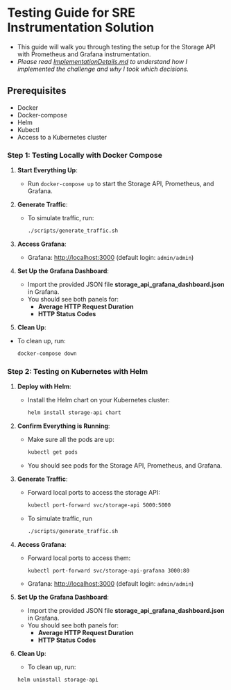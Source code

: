 # Testing Guide for SRE Instrumentation Solution

- This guide will walk you through testing the setup for the Storage API with Prometheus and Grafana instrumentation.
- *Please read [ImplementationDetails.md](./ImplementationDetails.md) to understand how I implemented the challenge and why I took which decisions.*

## Prerequisites
- Docker
- Docker-compose
- Helm
- Kubectl
- Access to a Kubernetes cluster

### Step 1: Testing Locally with Docker Compose

1. **Start Everything Up**:
   - Run `docker-compose up` to start the Storage API, Prometheus, and Grafana.

2. **Generate Traffic**:
   - To simulate traffic, run:
     ```bash
     ./scripts/generate_traffic.sh
     ```
3. **Access Grafana**:
   - Grafana: [http://localhost:3000](http://localhost:3000) (default login: `admin/admin`)

4. **Set Up the Grafana Dashboard**:
   - Import the provided JSON file **storage_api_grafana_dashboard.json** in Grafana.
   - You should see both panels for:
     - **Average HTTP Request Duration**
     - **HTTP Status Codes**

5. **Clean Up**:
 - To clean up, run:
    ```bash
    docker-compose down
     ```

### Step 2: Testing on Kubernetes with Helm

1. **Deploy with Helm**:
   - Install the Helm chart on your Kubernetes cluster:
     ```bash
     helm install storage-api chart
     ```

2. **Confirm Everything is Running**:
   - Make sure all the pods are up:
     ```bash
     kubectl get pods
     ```
   - You should see pods for the Storage API, Prometheus, and Grafana.

4. **Generate Traffic**:
   - Forward local ports to access the storage API:
     ```bash
     kubectl port-forward svc/storage-api 5000:5000 
     ```
   - To simulate traffic, run 
     ```bash
     ./scripts/generate_traffic.sh
     ```
3. **Access Grafana**:
   - Forward local ports to access them:
     ```bash
     kubectl port-forward svc/storage-api-grafana 3000:80 
     ```
   - Grafana: [http://localhost:3000](http://localhost:3000) (default login: `admin/admin`)

5. **Set Up the Grafana Dashboard**:
   - Import the provided JSON file **storage_api_grafana_dashboard.json** in Grafana.
   - You should see both panels for:
     - **Average HTTP Request Duration**
     - **HTTP Status Codes**
   
6. **Clean Up**:
   - To clean up, run:
    ```
    helm uninstall storage-api
    ```